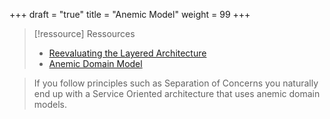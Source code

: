+++
draft = "true"
title = "Anemic Model"
weight = 99
+++

> [!ressource] Ressources
> - [Reevaluating the Layered Architecture](https://javadevguy.wordpress.com/2019/01/06/reevaluating-the-layered-architecture/)
> - [Anemic Domain Model](https://martinfowler.com/bliki/AnemicDomainModel.html)

> If you follow principles such as Separation of Concerns you naturally end up with a Service Oriented architecture that uses anemic domain models.

